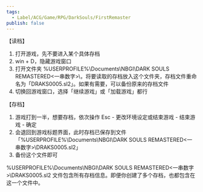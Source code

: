 ```yaml
---
tags:
  - Label/ACG/Game/RPG/DarkSouls/FirstRemaster
publish: false
---
```

  
【读档】  
  
1. 打开游戏，先不要进入某个具体存档  
2. win + D，隐藏游戏窗口  
3. 打开文件夹 %USERPROFILE%\Documents\NBGI\DARK SOULS REMASTERED\<一串数字>\，将要读取的存档放入这个文件夹，存档文件重命名为「DRAKS0005.sl2」。如果有需要，可以备份原来的存档文件  
4. 切换回游戏窗口，选择「继续游戏」或「加载游戏」都行  
  
  
【存档】  
  
1. 游戏打到一半，想要存档，依次操作 Esc - 更改环境设定或结束游戏 - 结束游戏 - 确定  
2. 会退回到游戏标题界面，此时存档已保存到文件「%USERPROFILE%\Documents\NBGI\DARK SOULS REMASTERED\<一串数字>\DRAKS0005.sl2」  
3. 备份这个文件即可  
  
%USERPROFILE%\Documents\NBGI\DARK SOULS REMASTERED\<一串数字>\DRAKS0005.sl2 文件包含所有存档信息。即便你创建了多个存档，也都包含在这一个文件中。
